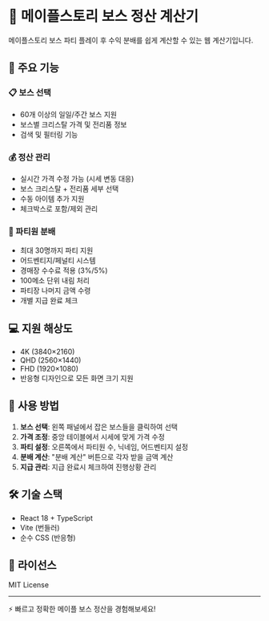 # 🍁 메이플스토리 보스 정산 계산기

메이플스토리 보스 파티 플레이 후 수익 분배를 쉽게 계산할 수 있는 웹 계산기입니다.

## 🎯 주요 기능

### 📋 보스 선택
- 60개 이상의 일일/주간 보스 지원
- 보스별 크리스탈 가격 및 전리품 정보
- 검색 및 필터링 기능

### 💰 정산 관리  
- 실시간 가격 수정 가능 (시세 변동 대응)
- 보스 크리스탈 + 전리품 세부 선택
- 수동 아이템 추가 지원
- 체크박스로 포함/제외 관리

### 👥 파티원 분배
- 최대 30명까지 파티 지원
- 어드벤티지/페널티 시스템
- 경매장 수수료 적용 (3%/5%)
- 100메소 단위 내림 처리
- 파티장 나머지 금액 수령
- 개별 지급 완료 체크

## 💻 지원 해상도
- 4K (3840×2160)
- QHD (2560×1440) 
- FHD (1920×1080)
- 반응형 디자인으로 모든 화면 크기 지원

## 🚀 사용 방법

1. **보스 선택**: 왼쪽 패널에서 잡은 보스들을 클릭하여 선택
2. **가격 조정**: 중앙 테이블에서 시세에 맞게 가격 수정
3. **파티 설정**: 오른쪽에서 파티원 수, 닉네임, 어드벤티지 설정
4. **분배 계산**: "분배 계산" 버튼으로 각자 받을 금액 계산
5. **지급 관리**: 지급 완료시 체크하여 진행상황 관리

## 🛠 기술 스택
- React 18 + TypeScript
- Vite (번들러)
- 순수 CSS (반응형)

## 📝 라이선스
MIT License

---
⚡ 빠르고 정확한 메이플 보스 정산을 경험해보세요!
